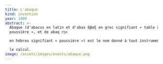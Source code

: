 ```yaml
---
title: L'abaque
kind: invention
year: 1000
abstract: >-
  Abaque (d'abacus en latin et d'abax ἄβαξ en grec signifiant « table à
  poussière », et de abaq אבק

  en hébreu signifiant « poussière ») est le nom donné à tout instrument mécanique plan facilitant

  le calcul.
image: /assets/images/events/abaque.png
---
```

